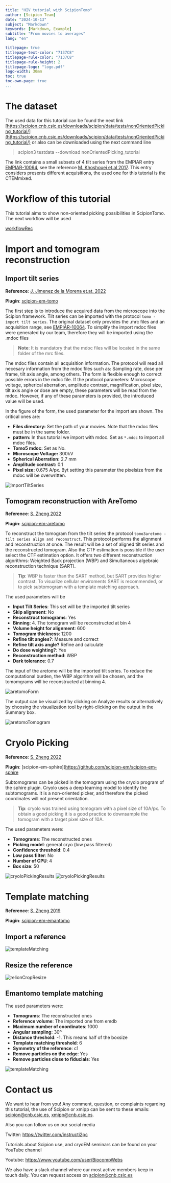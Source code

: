 ```yaml
---
title: "HIV tutorial with ScipionTomo"
author: [Scipion Team]
date: "2024-10-13"
subject: "Markdown"
keywords: [Markdown, Example]
subtitle: "From movies to averages"
lang: "en"

titlepage: true
titlepage-text-color: "7137C8"
titlepage-rule-color: "7137C8"
titlepage-rule-height: 2
titlepage-logo: "logo.pdf"
logo-width: 30mm
toc: true
toc-own-page: true
...
```


# The dataset

The used data for this tutorial can be found the next link [https://scipion.cnb.csic.es/downloads/scipion/data/tests/nonOrientedPicking_tutorial/](https://scipion.cnb.csic.es/downloads/scipion/data/tests/nonOrientedPicking_tutorial/) or also can be downloaded using the next command line

> scipion3 testdata --download nonOrientedPicking_tutorial

The link contains a small subsets of 4 tilt series from the EMPIAR entry [EMPIAR-10064](https://www.ebi.ac.uk/empiar/EMPIAR-10064), see the reference [M. Khoshouei et.al 2017](https://doi.org/10.1016/j.jsb.2016.05.009). This entry considers presents different acquisitions, the used one for this tutorial is the CTEMmixed.


# Workflow of this tutorial

This tutorial aims to show non-oriented picking possibilities in ScipionTomo. The next workflow will be used

[workflowRec](figures/workflowRec.png)

# Import and tomogram reconstruction 

## Import tilt series

**Reference**: [J. Jimenez de la Morena et.at. 2022](https://doi.org/10.1016/j.jsb.2022.107872)

**Plugin**: [scipion-em-tomo](https://github.com/scipion-em/scipion-em-tomo)

The first step is to introduce the acquired data from the microscope into the Scipion framework. Tilt series can be imported with the protocol `tomo - import tilt series`. The original dataset only provides the .mrc files and an acquisition range, see [EMPIAR-10064](https://www.ebi.ac.uk/empiar/EMPIAR-10064). To simplify the import mdoc files were generated by our team, therefore they will be imported using the .mdoc files

> **Note**: It is mandatory that the mdoc files will be located in the same folder of the mrc files.

The mdoc files contain all acquisition information. The protocol will read all necesary information from the mdoc files such as: Sampling rate, dose per frame, tilt axis angle, among others. The form is flexible enough to correct possible errors in the mdoc file. If the protocol parameters: Microscope voltage, spherical aberration, amplitude contrast, magnification, pixel size, tilt axis angle or dose are empty, these parameters will be read from the mdoc. However, if any of these parameters is provided, the introduced value will be used.

In the figure of the form, the used parameter for the import are shown. The critical ones are:
- **Files directory:** Set the path of your movies. Note that the mdoc files must be in the same folder.
- **pattern:** In thus tutorial we import with mdoc. Set as `*.mdoc` to import all mdoc files.
- **Tomo5 mdoc:** Set as No. 
- **Microscope Voltage:** 300kV
- **Spherical Aberration:** 2.7 mm
- **Amplitude contrast:**  0.1
- **Pixel size:** 0.675  A/px. Byt setting this parameter the pixelsize from the mdoc will be overwritten.

![ImportTiltSeries](nonOrientedPicking/ImportTiltSeries.png)

## Tomogram reconstruction with AreTomo

**Reference**: [S. Zheng 2022](https://doi.org/10.1016/j.yjsbx.2022.100068)

**Plugin**: [scipion-em-aretomo](https://github.com/scipion-em/scipion-em-aretomo)

To reconstruct the tomogram from the tilt series the protocol `tomo3aretomo - tilt series align and reconstruct`. This protocol performs the alignment and reconstruction at once. The result will be a set of aligned tilt series and the reconstructed tomogram. Also the CTF estimation is possible if the user select the CTF estimation option. It offers two different reconstruction algorithms: Weighted Back projection (WBP) and Simultaneous algebraic reconstruction technique (SART).

> **Tip**: WBP is faster than the SART method, but SART provides higher contrast. To visualize cellular enviroments SART is recommended, or to pick subtomogram with a template matching approach.

The used parameters will be

- **Input Tilt Series**: This set will be the imported tilt series
- **Skip alignment**: No
- **Reconstruct tomograms**: Yes
- **Binning**: 4. The tomogram will be reconstructed at bin 4
- **Volume height for alignment**: 600
- **Tomogram thickness**: 1200
- **Refine tilt angles?**: Measure and correct
- **Refine tilt axis angle?** Refine and calculate
- **Do dose weighting?**: Yes
- **Reconstruction method**: WBP
- **Dark tolerance**: 0.7

The input of the aretomo will be the imported tilt series. To reduce the computational burden, the WBP algorithm will be chosen, and the tomomgrams will be reconstructed at binning 4.

![aretomoForm](nonOrientedPicking/aretomoForm.png)

The output can be visualized by clicking on Analyze results or alternatively by choosing the visualization tool by right-clicking on the output in the Summary box.

![aretomoTomogram](nonOrientedPicking/aretomoTomogram.png)


# Cryolo Picking

**Reference**: [S. Zheng 2022](https://doi.org/10.1016/j.yjsbx.2022.100068)

**Plugin**: [scipion-em-sphire](https://github.com/scipion-em/scipion-em-sphire

Subtomograms can be picked in the tomogram using the cryolo program of the sphire plugin. Cryolo uses a deep learning model to identify the subtomograms. It is a non-oriented picker, and therefore the picked coordinates will not present orientation. 

> **Tip**: cryolo was trained using tomogram with a pixel size of 10A/px. To obtain a good picking it is a good practice to downsample the tomogram with a target pixel size of 10A.




The used parameters were:

- **Tomograms**: The reconstructed ones 
- **Picking model**: general cryo (low pass filtered)
- **Confidence threshold**: 0.4
- **Low pass filter**: No
- **Number of CPU**: 4
- **Box size**: 50

![cryoloPickingResults](nonOrientedPicking/cryoloPicking.png)
![cryoloPickingResults](nonOrientedPicking/cryoloPickingResults.png)

# Template matching

**Reference**: [S. Zheng 2019](https://doi.org/10.1016/j.yjsbx.2022.100068)

**Plugin**: [scipion-em-emantomo](https://github.com/scipion-em/scipion-em-emantomo)

## Import a reference

![templateMatching](nonOrientedPicking/importVolume.png)

## Resize the reference

![relionCropResize](nonOrientedPicking/relionCropResize.png)

## Emantomo template matching
The used parameters were:

- **Tomograms**: The reconstructed ones
- **Reference volume**: The imported one from emdb
- **Maximum number of coordinates**: 1000
- **Angular sampling**: 30º
- **Distance threshold**: -1. This means half of the boxsize
- **Template matching threshold**: 6
- **Symmetry of the reference**: c1
- **Remove particles on the edge**: Yes
- **Remove particles close to fiducials**: Yes

![templateMatching](nonOrientedPicking/templateMatchingEman.png)



# Contact us

We want to hear from you! Any comment, question, or complaints regarding this tutorial, the use of Scipion or xmipp can be sent to these emails: scipion@cnb.csic.es, xmipp@cnb.csic.es. 

Also you can follow us on our social media

Twitter: https://twitter.com/instructi2pc

Tutorials about Scipion use, and cryoEM seminars can be found on your YouTube channel

Youtube: https://www.youtube.com/user/BiocompWebs

We also have a slack channel where our most active members keep in touch daily. You can request access on scipion@cnb.csic.es
